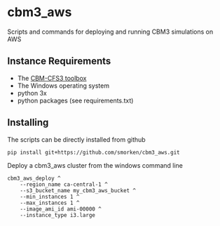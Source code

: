 # cbm3_aws

Scripts and commands for deploying and running CBM3 simulations on AWS

## Instance Requirements

* The [CBM-CFS3 toolbox](https://www.nrcan.gc.ca/climate-change/impacts-adaptations/climate-change-impacts-forests/carbon-accounting/carbon-budget-model/13107)
* The Windows operating system
* python 3x
* python packages (see requirements.txt)

## Installing

The scripts can be directly installed from github

```bash
pip install git+https://github.com/smorken/cbm3_aws.git
```

Deploy a cbm3_aws cluster from the windows command line

```
cbm3_aws_deploy ^
    --region_name ca-central-1 ^
    --s3_bucket_name my_cbm3_aws_bucket ^
    --min_instances 1 ^
    --max_instances 1 ^
    --image_ami_id ami-00000 ^
    --instance_type i3.large
```

